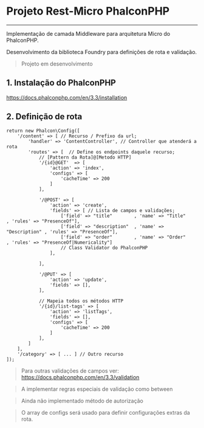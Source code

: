 # Projeto Rest-Micro PhalconPHP
---

Implementação de camada Middleware para arquitetura Micro do PhalconPHP.

Desenvolvimento da biblioteca Foundry para definições de rota e validação.

> Projeto em desenvolvimento


## 1. Instalação do PhalconPHP
https://docs.phalconphp.com/en/3.3/installation

## 2. Definição de rota

```
return new Phalcon\Config([
    '/content' => [ // Recurso / Prefixo da url;
        'handler' => 'ContentController', // Controller que atenderá a rota
        'routes' => [  // Define os endpoints daquele recurso;
            // [Pattern da Rota]@[Metodo HTTP]
            '/{id}@GET'  => [    
                'action' => 'index',
                'configs' => [
                    'cacheTime' => 200
                ]
            ],

            '/@POST' => [
                'action' => 'create',
                'fields' => [ // Lista de campos e validações;
                    ['field' => "title"        , 'name' => "Title"       , 'rules' => "PresenceOf"],
                    ['field' => "description"  , 'name' => "Description" , 'rules' => "PresenceOf"],
                    ['field' => "order"        , 'name' => "Order"       , 'rules' => "PresenceOf|Numericality"]
                    // Class Validator do PhalconPHP
                ],

            ],

            '/@PUT' => [
                'action' => 'update',
                'fields' => [],
            ],

            // Mapeia todos os métodos HTTP
            '/{id}/list-tags' => [
                'action' => 'listTags',
                'fields' => [],
                'configs' => [
                    'cacheTime' => 200
                ]
            ],
        ]
    ],
    '/category' => [ ... ] // Outro recurso
]);
```
> Para outras validações de campos ver: https://docs.phalconphp.com/en/3.3/validation

> A implementar regras especiais de validação como between

> Ainda não implementado método de autorização

> O array de configs será usado para definir configurações extras da rota.  
